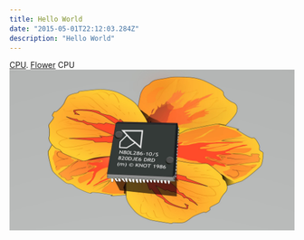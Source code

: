 ```yaml
---
title: Hello World
date: "2015-05-01T22:12:03.284Z"
description: "Hello World"
---
```


[CPU](http://en.wikipedia.org/wiki/CPU).
[Flower](http://en.wikipedia.org/wiki/flower)
CPU
![CPU](./cpu.jpg)
